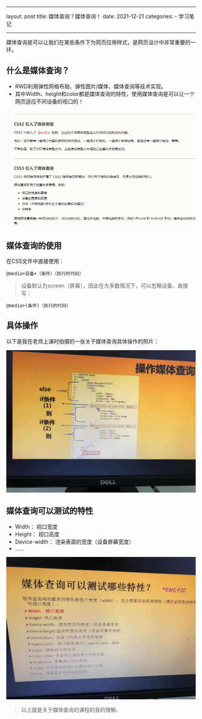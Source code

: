 ---
layout: post
title: 媒体查询？媒体查询！
date: 2021-12-21 
categories:
     - 学习笔记



--------
媒体查询是可以让我们在某些条件下为网页应用样式，是网页设计中非常重要的一环。

## 什么是媒体查询？

* RWD利用弹性网格布局、弹性图片/媒体、媒体查询等技术实现。
* 其中Width、height和color都是媒体查询的特性，使用媒体查询是可以让一个网页适应不同设备的视口的！

![](images\xuexibiji\xuexibiji-meitichaxun.jpg)

## 媒体查询的使用

在CSS文件中直接使用：

```
@media+设备+（条件）（执行的代码）
```

> 设备默认为screen（屏幕），因此在大多数情况下，可以忽略设备，直接写：

```
@media+(条件)（执行的代码）
```

## 具体操作

以下是我在老师上课时拍摄的一张关于媒体查询具体操作的照片：

![](images\xuexibiji\媒体查询的使用.jpg)

## 媒体查询可以测试的特性

* Width： 视口宽度
* Height： 视口高度
* Device-width： 渲染表面的宽度（设备屏幕宽度）
* ……

![](images\xuexibiji\媒体查询可以测试的特性.jpg)

> 以上就是关于媒体查询的课程的我的理解。


